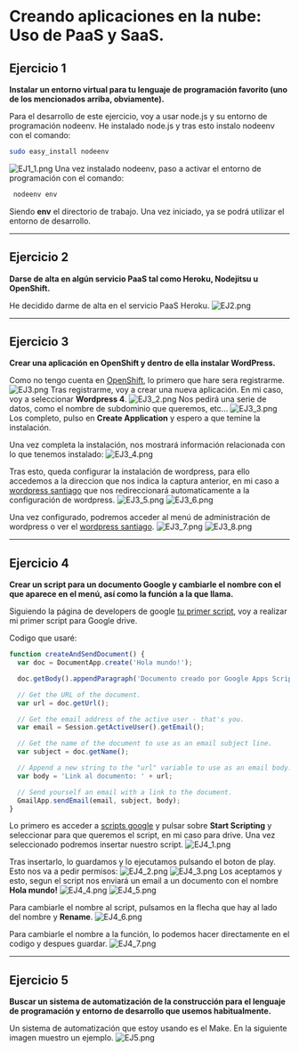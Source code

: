 Creando aplicaciones en la nube: Uso de PaaS y SaaS.
====================================================================

Ejercicio 1
-----------

**Instalar un entorno virtual para tu lenguaje de programación favorito (uno de los mencionados arriba, obviamente).**

Para el desarrollo de este ejercicio, voy a usar node.js y su entorno de programación nodeenv.
He instalado node.js y tras esto instalo nodeenv con el comando:
```bash
sudo easy_install nodeenv
```
![EJ1_1.png](./capturas/t2/EJ1_1.png)
Una vez instalado nodeenv, paso a activar el entorno de programación con el comando:
```bash
 nodeenv env
 ```
Siendo **env** el directorio de trabajo. Una vez iniciado, ya se podrá utilizar el entorno de desarrollo.


-----

Ejercicio 2
-----------

**Darse de alta en algún servicio PaaS tal como Heroku, Nodejitsu u OpenShift.**

He decidido darme de alta en el servicio PaaS Heroku.
![EJ2.png](./capturas/t2/EJ2.png)


-----

Ejercicio 3
-----------

**Crear una aplicación en OpenShift y dentro de ella instalar WordPress.**

Como no tengo cuenta en [OpenShift](https://www.openshift.com/), lo primero que hare sera registrarme.
![EJ3.png](./capturas/t2/EJ3.png)
Tras registrarme, voy a crear una nueva aplicación. En mi caso, voy a seleccionar **Wordpress 4**.
![EJ3_2.png](./capturas/t2/EJ3_2.png)
Nos pedirá una serie de datos, como el nombre de subdominio que queremos, etc...
![EJ3_3.png](./capturas/t2/EJ3_3.png)
Los completo, pulso en **Create Application** y espero a que temine la instalación.

Una vez completa la instalación, nos mostrará información relacionada con lo que tenemos instalado:
![EJ3_4.png](./capturas/t2/EJ3_4.png)

Tras esto, queda configurar la instalación de wordpress, para ello accedemos a la direccion que nos indica la captura anterior, en mi caso a [wordpress santiago](http://wordpress-santiagopuerta.rhcloud.com/) que nos redireccionará automaticamente a la configuración de wordpress.
![EJ3_5.png](./capturas/t2/EJ3_5.png)
![EJ3_6.png](./capturas/t2/EJ3_6.png)

Una vez configurado, podremos acceder al menú de administración de wordpress o ver el [wordpress santiago](https://wordpress-santiagopuerta.rhcloud.com/).
![EJ3_7.png](./capturas/t2/EJ3_7.png)
![EJ3_8.png](./capturas/t2/EJ3_8.png)


-----

Ejercicio 4
-----------

**Crear un script para un documento Google y cambiarle el nombre con el que aparece en el menú, así como la función a la que llama.**

Siguiendo la página de developers de google [tu primer script](https://developers.google.com/apps-script/overview#your_first_script), voy a realizar mi primer script para Google drive.

Codigo que usaré:
```javascript
function createAndSendDocument() {
  var doc = DocumentApp.create('Hola mundo!');

  doc.getBody().appendParagraph('Documento creado por Google Apps Script.');

  // Get the URL of the document.
  var url = doc.getUrl();

  // Get the email address of the active user - that's you.
  var email = Session.getActiveUser().getEmail();

  // Get the name of the document to use as an email subject line.
  var subject = doc.getName();

  // Append a new string to the "url" variable to use as an email body.
  var body = 'Link al documento: ' + url;

  // Send yourself an email with a link to the document.
  GmailApp.sendEmail(email, subject, body);
}
```

Lo primero es acceder a [scripts google](http://www.google.com/script/start/) y pulsar sobre **Start Scripting** y seleccionar para que queremos el script, en mi caso para drive. Una vez seleccionado podremos insertar nuestro script.
![EJ4_1.png](./capturas/t2/EJ4_1.png)

Tras insertarlo, lo guardamos y lo ejecutamos pulsando el boton de play. Esto nos va a pedir permisos:
![EJ4_2.png](./capturas/t2/EJ4_2.png)
![EJ4_3.png](./capturas/t2/EJ4_3.png)
Los aceptamos y esto, segun el script nos enviará un email a un documento con el nombre **Hola mundo!**
![EJ4_4.png](./capturas/t2/EJ4_4.png)
![EJ4_5.png](./capturas/t2/EJ4_5.png)

Para cambiarle el nombre al script, pulsamos en la flecha que hay al lado del nombre y **Rename**.
![EJ4_6.png](./capturas/t2/EJ4_6.png)

Para cambiarle el nombre a la función, lo podemos hacer directamente en el codigo y despues guardar.
![EJ4_7.png](./capturas/t2/EJ4_7.png)


-----

Ejercicio 5
-----------

**Buscar un sistema de automatización de la construcción para el lenguaje de programación y entorno de desarrollo que usemos habitualmente.**

Un sistema de automatización que estoy usando es el Make. En la siguiente imagen muestro un ejemplo.
![EJ5.png](./capturas/t2/EJ5.png)




